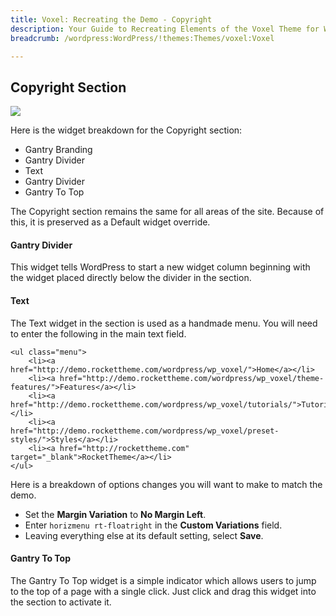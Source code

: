 ```yaml
---
title: Voxel: Recreating the Demo - Copyright
description: Your Guide to Recreating Elements of the Voxel Theme for WordPress
breadcrumb: /wordpress:WordPress/!themes:Themes/voxel:Voxel

---
```


Copyright Section
-----
![][demo2]

Here is the widget breakdown for the Copyright section:

* Gantry Branding
* Gantry Divider
* Text
* Gantry Divider
* Gantry To Top

The Copyright section remains the same for all areas of the site. Because of this, it is preserved as a Default widget override.

#### Gantry Divider
This widget tells WordPress to start a new widget column beginning with the widget placed directly below the divider in the section.

#### Text
The Text widget in the section is used as a handmade menu. You will need to enter the following in the main text field.

~~~
<ul class="menu">
	<li><a href="http://demo.rockettheme.com/wordpress/wp_voxel/">Home</a></li>
	<li><a href="http://demo.rockettheme.com/wordpress/wp_voxel/theme-features/">Features</a></li>
	<li><a href="http://demo.rockettheme.com/wordpress/wp_voxel/tutorials/">Tutorials</a></li>
	<li><a href="http://demo.rockettheme.com/wordpress/wp_voxel/preset-styles/">Styles</a></li>
	<li><a href="http://rockettheme.com" target="_blank">RocketTheme</a></li>
</ul>
~~~

Here is a breakdown of options changes you will want to make to match the demo.

* Set the **Margin Variation** to **No Margin Left**.
* Enter `horizmenu rt-floatright` in the **Custom Variations** field.
* Leaving everything else at its default setting, select **Save**.

#### Gantry To Top
The Gantry To Top widget is a simple indicator which allows users to jump to the top of a page with a single click. Just click and drag this widget into the section to activate it.

[demo2]: assets/wp_Ximenia_demo_7.jpeg

